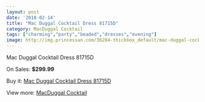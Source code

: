 ```yaml
---
layout: post
date: '2018-02-14'
title: "Mac Duggal Cocktail Dress 81715D"
category: MacDuggal Cocktail
tags: ["charming","party","beaded","dresses","evening"]
image: http://img.princessan.com/36284-thickbox_default/mac-duggal-cocktail-dress-81715d.jpg
---
```

Mac Duggal Cocktail Dress 81715D

On Sales: **$299.99**
<a href="https://www.princessan.com/en/17015-mac-duggal-cocktail-dress-81715d.html"><amp-img layout="responsive" width="600" height="600" src="//img.princessan.com/36284-thickbox_default/mac-duggal-cocktail-dress-81715d.jpg" alt="Mac Duggal Cocktail Dress 81715D 0" /></a>

Buy it: [Mac Duggal Cocktail Dress 81715D](https://www.princessan.com/en/17015-mac-duggal-cocktail-dress-81715d.html "Mac Duggal Cocktail Dress 81715D")

View more: [MacDuggal Cocktail](https://www.princessan.com/en/141- "MacDuggal Cocktail")